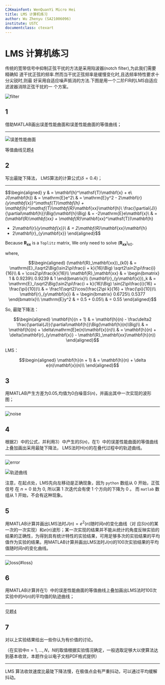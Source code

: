 ```yaml
---
CJKmainfont: WenQuanYi Micro Hei
title: LMS 计算机练习
author: Wu Zhenyu (SA21006096)
institute: USTC
documentclass: ctexart
---
```


# LMS 计算机练习

传统的宽带信号中抑制正弦干扰的方法是采用陷波器(notch filter),为此我们需要精确知
道干扰正弦的频率.然而当干扰正弦频率是缓慢变化时,且选频率特性要求十分尖锐时,则最
好采用自适应噪声抵消的方法.下图是用一个二阶FIR的LMS自适应滤波器消除正弦干扰的一
个方案。

![filter](images/filter.png "filter")

## 1

借助MATLAB画出误差性能曲面和误差性能曲面的等值曲线；

---

![误差性能曲面](images/surface.png "surface")

等值曲线见题[4](#4)

## 2

写出最陡下降法， LMS算法的计算公式($\delta = 0.4$)；

---

$$\begin{aligned}
y & = \mathbf{h}^\mathsf{T}\mathbf{x} + e\\
J(\mathbf{h}) & = \mathrm{E}e^2\\
& = \mathrm{E}y^2 - 2\mathbf{r}_{y\mathbf{x}}^\mathsf{T}\mathbf{h} +
\mathbf{h}^\mathsf{T}\mathbf{R}_\mathbf{xx}\mathbf{h}\\
\frac{\partial{J}}{\partial\mathbf{h}}\Big(\mathbf{h}\Big) & =
-2\mathrm{E}e\mathbf{x}\\
& = (\mathbf{R}_\mathbf{xx} + \mathbf{R}_\mathbf{xx}^\mathsf{T})\mathbf{h}
- 2\mathbf{r}_{y\mathbf{x}}\\
& = 2\mathbf{R}_\mathbf{xx}\mathbf{h}
- 2\mathbf{r}_{y\mathbf{x}}
\end{aligned}$$

Because $\mathbf{R}_\mathbf{xx}$ is a `Toplitz` matrix, We only need to solve
$(\mathbf{R}_\mathbf{xx})_{k0}$.

where,

$$\begin{aligned}
(\mathbf{R}_\mathbf{xx})_{k0} & =
\mathrm{E}_i\sqrt2\Big(\sin2\pi\frac{i + k}{16}\Big)
\sqrt2\sin2\pi\frac{i}{16}\\
& = \cos2\pi\frac{k}{16}\\
\mathbf{R}_\mathbf{xx} & = \begin{bmatrix}
1 & 0.9239\\
0.9239 & 1
\end{bmatrix}\\
(\mathbf{r}_{y\mathbf{x}})_k & =
\mathrm{E}_i\sqrt2\Big(\sin2\pi\frac{i + k}{16}\Big)
\sin(2\pi\frac{i}{16} + \frac{\pi}{10})\\
& = \frac1{\sqrt2}\cos(\frac{2\pi k}{16} + \frac{\pi}{10})\\
\mathbf{r}_{y\mathbf{x}} & = \begin{bmatrix}
0.6725\\
0.5377
\end{bmatrix}\\
\mathrm{E}y^2 & = 0.5 + 0.05\\
& = 0.55
\end{aligned}$$

So, 最陡下降法：

$$\begin{aligned}
\mathbf{h}(n + 1) & = \mathbf{h}(n) -
\frac\delta2 \frac{\partial{J}}{\partial\mathbf{h}}\Big(\mathbf{h}(n)\Big)\\
& = \mathbf{h}(n) + \delta\mathrm{E}e(n)\mathbf{x}(n)\\
& = \mathbf{h}(n) + \delta(\mathbf{r}_{y\mathbf{x}} -
\mathbf{R}_\mathbf{xx}\mathbf{h}(n))
\end{aligned}$$

LMS：

$$\begin{aligned}
\mathbf{h}(n + 1) & = \mathbf{h}(n) + \delta e(n)\mathbf{x}(n)\\
\end{aligned}$$

## 3

用MATLAB产生方差为0.05,均值为0白噪音$S(n)$，并画出其中一次实现的波形图；

---

![noise](images/noise.png "noise")

## 4

根据2）中的公式，并利用3）中产生的$S(n)$，在1）中的误差性能曲面的等值曲线上叠加画出采用最陡下降法， LMS法时$H(n)$的在叠代过程中的轨迹曲线。

---

![error](images/error.png "error")

![轨迹曲线](images/lms.png "lms")

注意，在起点处，LMS先向左移动是正确现象，因为 `python` 数组从 0 开始，正弦信号
在 $n = 0$ 处为 0, 所以第 1 次迭代会有使 1 个方向的下降为 0 。
而 `matlab` 数组从 1 开始，不会有这种现象。

## 5

用MATLAB计算并画出LMS法时$J(n) = e^2(n)$随时间$n$的变化曲线（对 应$S(n)$的某一次的一次实现）和$e(n)$波形；某一次实现的结果并不能从统计的角度反映实验的结果的正确性，为得到具有统计特性的实验结果，可用足够多次的实验结果的平均值作为实验的结果。用MATLAB计算并画出LMS法时$J(n)$的100次实验结果的平均值随时间$n$的变化曲线。

---

![loss](images/loss.png "loss"){#loss}

## 6

用MATLAB计算并在1）中的误差性能曲面的等值曲线上叠加画出LMS法时100次实验中的$H(n)$的平均值的轨迹曲线；

---

见题[4](#4)

## 7

对以上实验结果给出一些你认为有价值的讨论。

（在实验中$n = 1, \ldots, N$，$N$的取值根据实验情况确定，一般选取足够大以使算法达到基本收敛，本题作业以电子文档PDF格式提供）

---

LMS 算法收敛速度比最陡下降法慢，在极值点会有严重抖动，可以通过平均缓解抖动。
